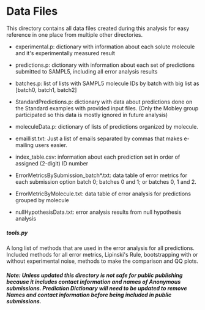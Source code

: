 # Data Files

This directory contains all data files created during this analysis for easy reference in one place from multiple other directories. 

* experimental.p: dictionary with information about each solute molecule and it's experimentally measured result
* predictions.p: dictionary with information about each set of predictions submitted to SAMPL5, including all error analysis results
* batches.p: list of lists with SAMPL5 molecule IDs by batch with big list as [batch0, batch1, batch2]
* StandardPredictions.p: dictionary with data about predictions done on the Standard examples with provided input files. (Only the Mobley group participated so this data is mostly ignored in future analysis)
* moleculeData.p: dictionary of lists of predictions organized by molecule.  


* emaillist.txt: Just a list of emails separated by commas that makes e-mailing users easier.
* index_table.csv: information about each prediction set in order of assigned (2-digit) ID number


* ErrorMetricsBySubmission_batch*.txt: data table of error metrics for each submission option batch 0; batches 0 and 1; or batches 0, 1 and 2. 
* ErrorMetricByMolecule.txt: data table of error analysis for predictions grouped by molecule
* nullHypothesisData.txt: error analysis results from null hypothesis analysis


##### tools.py
A long list of methods that are used in the error analysis for all predictions. 
Included methods for all error metrics, Lipinski's Rule, bootstrapping with or without experimental noise, methods to make the comparison and QQ plots.

##### Note: Unless updated this directory is not safe for public publishing because it includes contact information and names of Anonymous submissions. Prediction Dictionary will need to be updated to remove Names and contact information before being included in public submissions. 
